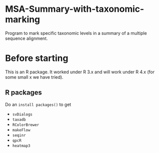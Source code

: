 # MSA-Summary-with-taxonomic-marking
Program to mark specific taxonomic levels in a summary of a multiple sequence alignment.

# Before starting
This is an R package. It worked under R 3.x and will work under R 4.x (for some small x we have tried).

## R packages
Do an `install packages()` to get

* `svDialogs`
* `taxadb`
* `RColorBrewer`
* `makeFlow`
* `seqinr`
* `qpcR`
* `heatmap3`
